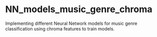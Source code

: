# NN_models_music_genre_chroma
Implementing different Neural Network models for music genre classification using chroma features to train models.
